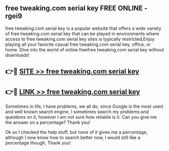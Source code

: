 ## free tweaking.com serial key FREE ONLINE - rgei9

free tweaking.com serial key is a popular website that offers a wide variety of free tweaking.com serial key that can be played in environments where access to free tweaking.com serial key sites is typically restricted,Enjoy playing all your favorite casual free tweaking.com serial key, office, or home. Dive into the world of online freefree tweaking.com serial key without downloads!

## 👉🔴 [SITE >> free tweaking.com serial key](http://news.freeplayer.one?title=free_tweaking.com_serial_key&ref=FRRE)

## 👉🔴 [LINK >> free tweaking.com serial key](http://news.freeplayer.one?title=free_tweaking.com_serial_key&ref=FREE)

Sometimes in life, I have problems, we all do, since Google is the most used and well known search engine, I sometimes search my problems and questions on it, however I am not sure how reliable is it. Can you give me the answer on a percentage? Thank you!

Ok so I checked the help stuff, but none of it gives me a percentage, although I now know how to search better now, I would still like a percentage though, Thank you!